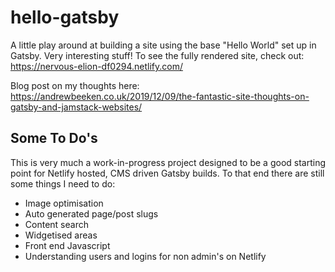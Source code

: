 # hello-gatsby

A little play around at building a site using the base "Hello World" set up in Gatsby. Very interesting stuff! To see the fully rendered site, check out: https://nervous-elion-df0294.netlify.com/

Blog post on my thoughts here: https://andrewbeeken.co.uk/2019/12/09/the-fantastic-site-thoughts-on-gatsby-and-jamstack-websites/

## Some To Do's

This is very much a work-in-progress project designed to be a good starting point for Netlify hosted, CMS driven Gatsby builds. To that end there are still some things I need to do:

* Image optimisation
* Auto generated page/post slugs
* Content search
* Widgetised areas
* Front end Javascript
* Understanding users and logins for non admin's on Netlify